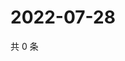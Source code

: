 # 2022-07-28

共 0 条

<!-- BEGIN WEIBO -->
<!-- 最后更新时间 Thu Jul 28 2022 04:16:43 GMT+0800 (China Standard Time) -->

<!-- END WEIBO -->
